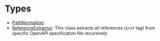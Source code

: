 # Types

  - [PathNormalizer](/PathNormalizer)
  - [ReferenceExtractor](/ReferenceExtractor):
    This class extracts all references (`$ref` tag) from specific OpenAPI specification file recursively

